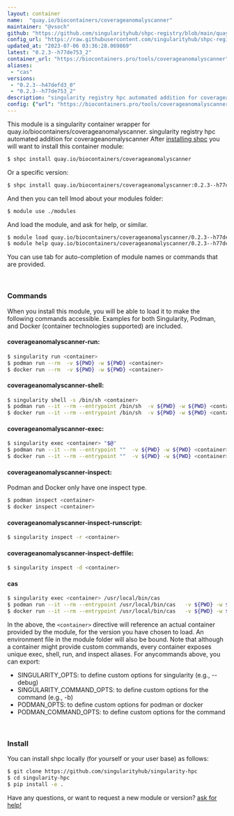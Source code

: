 ```yaml
---
layout: container
name:  "quay.io/biocontainers/coverageanomalyscanner"
maintainer: "@vsoch"
github: "https://github.com/singularityhub/shpc-registry/blob/main/quay.io/biocontainers/coverageanomalyscanner/container.yaml"
config_url: "https://raw.githubusercontent.com/singularityhub/shpc-registry/main/quay.io/biocontainers/coverageanomalyscanner/container.yaml"
updated_at: "2023-07-06 03:36:28.069869"
latest: "0.2.3--h77de753_2"
container_url: "https://biocontainers.pro/tools/coverageanomalyscanner"
aliases:
 - "cas"
versions:
 - "0.2.3--h47defd3_0"
 - "0.2.3--h77de753_2"
description: "singularity registry hpc automated addition for coverageanomalyscanner"
config: {"url": "https://biocontainers.pro/tools/coverageanomalyscanner", "maintainer": "@vsoch", "description": "singularity registry hpc automated addition for coverageanomalyscanner", "latest": {"0.2.3--h77de753_2": "sha256:738f6f8e29272f6371bda95c32d6eaf647ccee4d232aebf8669c24b142573b1e"}, "tags": {"0.2.3--h47defd3_0": "sha256:ac94da7cb2b85d9ae9c8f2e115631cc986a79f660510a796545e793e50c2db29", "0.2.3--h77de753_2": "sha256:738f6f8e29272f6371bda95c32d6eaf647ccee4d232aebf8669c24b142573b1e"}, "docker": "quay.io/biocontainers/coverageanomalyscanner", "aliases": {"cas": "/usr/local/bin/cas"}}
---
```


This module is a singularity container wrapper for quay.io/biocontainers/coverageanomalyscanner.
singularity registry hpc automated addition for coverageanomalyscanner
After [installing shpc](#install) you will want to install this container module:


```bash
$ shpc install quay.io/biocontainers/coverageanomalyscanner
```

Or a specific version:

```bash
$ shpc install quay.io/biocontainers/coverageanomalyscanner:0.2.3--h77de753_2
```

And then you can tell lmod about your modules folder:

```bash
$ module use ./modules
```

And load the module, and ask for help, or similar.

```bash
$ module load quay.io/biocontainers/coverageanomalyscanner/0.2.3--h77de753_2
$ module help quay.io/biocontainers/coverageanomalyscanner/0.2.3--h77de753_2
```

You can use tab for auto-completion of module names or commands that are provided.

<br>

### Commands

When you install this module, you will be able to load it to make the following commands accessible.
Examples for both Singularity, Podman, and Docker (container technologies supported) are included.

#### coverageanomalyscanner-run:

```bash
$ singularity run <container>
$ podman run --rm  -v ${PWD} -w ${PWD} <container>
$ docker run --rm  -v ${PWD} -w ${PWD} <container>
```

#### coverageanomalyscanner-shell:

```bash
$ singularity shell -s /bin/sh <container>
$ podman run --it --rm --entrypoint /bin/sh  -v ${PWD} -w ${PWD} <container>
$ docker run --it --rm --entrypoint /bin/sh  -v ${PWD} -w ${PWD} <container>
```

#### coverageanomalyscanner-exec:

```bash
$ singularity exec <container> "$@"
$ podman run --it --rm --entrypoint ""  -v ${PWD} -w ${PWD} <container> "$@"
$ docker run --it --rm --entrypoint ""  -v ${PWD} -w ${PWD} <container> "$@"
```

#### coverageanomalyscanner-inspect:

Podman and Docker only have one inspect type.

```bash
$ podman inspect <container>
$ docker inspect <container>
```

#### coverageanomalyscanner-inspect-runscript:

```bash
$ singularity inspect -r <container>
```

#### coverageanomalyscanner-inspect-deffile:

```bash
$ singularity inspect -d <container>
```


#### cas

```bash
$ singularity exec <container> /usr/local/bin/cas
$ podman run --it --rm --entrypoint /usr/local/bin/cas   -v ${PWD} -w ${PWD} <container> -c " $@"
$ docker run --it --rm --entrypoint /usr/local/bin/cas   -v ${PWD} -w ${PWD} <container> -c " $@"
```



In the above, the `<container>` directive will reference an actual container provided
by the module, for the version you have chosen to load. An environment file in the
module folder will also be bound. Note that although a container
might provide custom commands, every container exposes unique exec, shell, run, and
inspect aliases. For anycommands above, you can export:

 - SINGULARITY_OPTS: to define custom options for singularity (e.g., --debug)
 - SINGULARITY_COMMAND_OPTS: to define custom options for the command (e.g., -b)
 - PODMAN_OPTS: to define custom options for podman or docker
 - PODMAN_COMMAND_OPTS: to define custom options for the command

<br>

### Install

You can install shpc locally (for yourself or your user base) as follows:

```bash
$ git clone https://github.com/singularityhub/singularity-hpc
$ cd singularity-hpc
$ pip install -e .
```

Have any questions, or want to request a new module or version? [ask for help!](https://github.com/singularityhub/singularity-hpc/issues)